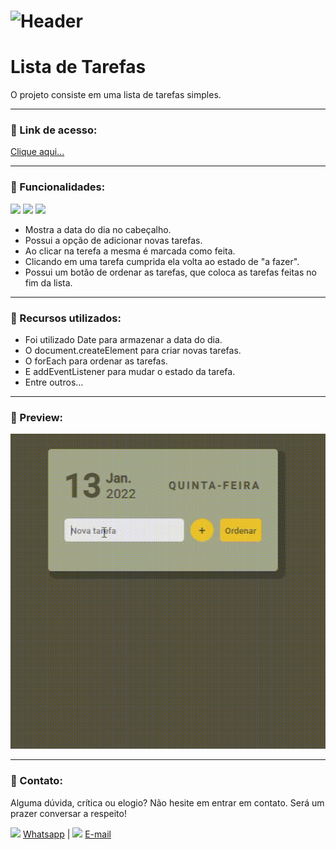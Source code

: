 # ![Header]( https://thalesnunes.com.br/github/header.png )

#  Lista de Tarefas

O projeto consiste em uma lista de tarefas simples.

------

### :rocket: Link de acesso:

<a href="https://thalesnunes.com.br/pequenos-projetos/lista-de-tarefas/" target="_blank">Clique aqui...</a>

------

### :rocket: Funcionalidades:

<img src="https://img.icons8.com/color/48/000000/html-5--v1.png"/> <img src="https://img.icons8.com/color/48/000000/css3.png"/> <img src="https://img.icons8.com/color/48/000000/javascript--v1.png"/>
- Mostra a data do dia no cabeçalho.
- Possui a opção de adicionar novas tarefas.
- Ao clicar na terefa a mesma é marcada como feita.
- Clicando em uma tarefa cumprida ela volta ao estado de "a fazer".
- Possui um botão de ordenar as tarefas, que coloca as tarefas feitas no fim da lista.

------

### :rocket: Recursos utilizados:

- Foi utilizado Date para armazenar a data do dia.
- O document.createElement para criar novas tarefas.
- O forEach para ordenar as tarefas.
- E addEventListener para mudar o estado da tarefa.
- Entre outros...

------

### :rocket: Preview:

<img src="gif-animado.gif"> </img>

------

###  :rocket: Contato:

Alguma dúvida, crítica ou elogio? Não hesite em entrar em contato. Será um prazer conversar a respeito!

<img src="https://thalesnunes.com.br/github/whatsapp.svg" width="30"> [Whatsapp](https://api.whatsapp.com/send?phone=5535997438652) | <img src="https://thalesnunes.com.br/github/email.svg" width="30"> [E-mail](mailto:thales.o.nunes@gmail.com)